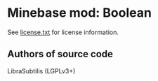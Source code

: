 Minebase mod: Boolean
=================
See [license.txt](./license.txt) for license information.

Authors of source code
----------------------
LibraSubtilis (LGPLv3+)
